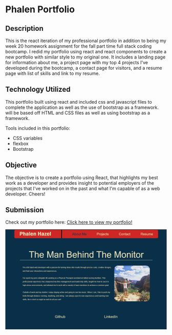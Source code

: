 # Phalen Portfolio

## Description

This is the react iteration of my professional portfolio in addition to being my week 20 homework assignment for the fall part time full stack coding bootcamp. I redid my portfolio using react and react components to create a new portfolio with similar style to my original one. It includes a landing page for information about me, a project page with my top 4 projects I've developed during the bootcamp, a contact page for visitors, and a resume page with list of skills and link to my resume.

## Technology Utilized

This portfolio built using react and included css and javascript files to complete the application as well as the use of bootstrap as a framework.
will be based off HTML and CSS files as well as using bootstrap as a framework.

Tools included in this portfolio:

* CSS variables
* flexbox
* Bootstrap

## Objective

The objective is to create a portfolio using React, that highlights my best work as a developer and provides insight to potential employers of the projects that I've worked on in the past and what I'm capable of as a web developer. Cheers!
## Submission

Check out my portfolio here: [Click here to view my portfolio!]( https://phalenh.github.io/react-portfolio/)

![Screenshot of portfolio.](./src/assets/react-portfolio-screenshot.png)

